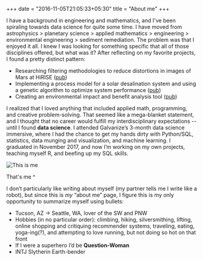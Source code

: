 +++
date = "2016-11-05T21:05:33+05:30"
title = "About me"
+++

I have a background in engineering and mathematics, and I've been spiraling towards data science for quite some time. I have moved from astrophysics > planetary science > applied mathematics > engineering > environmental engineering > sediment remediation. The problem was that I enjoyed it all. I knew I was looking for something specific that all of those disciplines offered, but what was it? After reflecting on my favorite projects, I found a pretty distinct pattern:

* Researching filtering methodologies to reduce distortions in images of Mars at HiRISE ([pub](https://www.researchgate.net/publication/318822628_CORRECTING_SPACECRAFT_JITTER_IN_HIRISE_IMAGES?lipi=urn%3Ali%3Apage%3Ad_flagship3_profile_view_base_treasury%3BNWVkUH78Q2%2BuRMlRGM2rug%3D%3D))
* Implementing a process model for a solar desalination system and using a genetic algorithm to optimize system performance ([pub](https://www.ncbi.nlm.nih.gov/pubmed/26812853?lipi=urn%3Ali%3Apage%3Ad_flagship3_profile_view_base_treasury%3BOcFmWcrzQ7mkbhV0qvaG2w%3D%3D))
* Creating an environmental impact and benefit analysis tool ([pub](http://onlinelibrary.wiley.com/doi/10.1002/ieam.2000/full?lipi=urn:li:page:d_flagship3_profile_view_base_treasury&I6gcvjRKSOOFXIyVVuo11A==))

I realized that I loved anything that included applied math, programming, and creative problem-solving. That seemed like a mega-blanket statement, and I thought that no career would fulfill my interdisciplinary expectations -- until I found **data science**. I attended Galvanize’s 3-month data science immersive, where I had the chance to get my hands dirty with Python/SQL, statistics, data munging and visualization, and machine learning. I graduated in November 2017, and now I’m working on my own projects, teaching myself R, and beefing up my SQL skills.

![This is me][1]

That's me ^

I don’t particularly like writing about myself (my partner tells me I write like a robot), but since this is *my* “about me” page, I figure this is my only opportunity to summarize myself using bullets: 

* Tucson, AZ -> Seattle, WA, lover of the SW and PNW
* Hobbies (in no particular order): climbing, hiking, silversmithing, lifting, online shopping and critiquing recommender systems, traveling, eating, yoga-ing(?), and attempting to love running, but not doing so hot on that front
* If I were a superhero I’d be **Question-Woman**
* INTJ Slytherin Earth-bender


[1]: /img/me.jpg